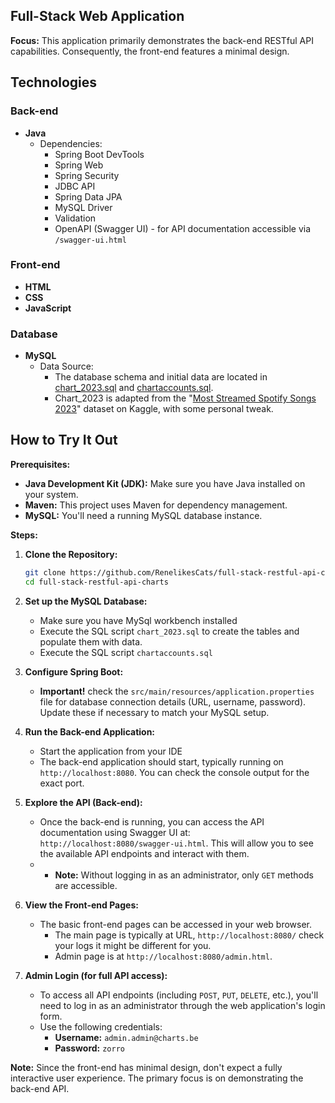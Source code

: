 ## Full-Stack Web Application

**Focus:** This application primarily demonstrates the back-end RESTful API capabilities. Consequently, the front-end features a minimal design.

## Technologies

### Back-end
* **Java**
    * Dependencies:
        * Spring Boot DevTools
        * Spring Web
        * Spring Security
        * JDBC API
        * Spring Data JPA
        * MySQL Driver
        * Validation
        * OpenAPI (Swagger UI) - for API documentation accessible via `/swagger-ui.html`

### Front-end
* **HTML**
* **CSS**
* **JavaScript**

### Database
* **MySQL**
    * Data Source:
        * The database schema and initial data are located in [chart_2023.sql](charts_2023.sql) and [chartaccounts.sql](chartaccounts.sql).
        * Chart_2023 is adapted from the "[Most Streamed Spotify Songs 2023](https://www.kaggle.com/datasets/nelgiriyewithana/top-spotify-songs-2023)" dataset on Kaggle, with some personal tweak.

## How to Try It Out

**Prerequisites:**

* **Java Development Kit (JDK):** Make sure you have Java installed on your system.
* **Maven:** This project uses Maven for dependency management.
* **MySQL:** You'll need a running MySQL database instance.

**Steps:**

1.  **Clone the Repository:**
    ```bash
    git clone https://github.com/RenelikesCats/full-stack-restful-api-charts.git
    cd full-stack-restful-api-charts
    ```

2.  **Set up the MySQL Database:**
    * Make sure you have MySql workbench installed
    * Execute the SQL script `chart_2023.sql` to create the tables and populate them with data.
    * Execute the SQL script `chartaccounts.sql`

3.  **Configure Spring Boot:**
    * **Important!** check the `src/main/resources/application.properties` file for database connection details (URL, username, password). Update these if necessary to match your MySQL setup.

4.  **Run the Back-end Application:**
    * Start the application from your IDE
    * The back-end application should start, typically running on `http://localhost:8080`. You can check the console output for the exact port.

5.  **Explore the API (Back-end):**
    * Once the back-end is running, you can access the API documentation using Swagger UI at: `http://localhost:8080/swagger-ui.html`. This will allow you to see the available API endpoints and interact with them.
    *  * **Note:** Without logging in as an administrator, only `GET` methods are accessible.
   
6. **View the Front-end Pages:**
    * The basic front-end pages can be accessed in your web browser.
        * The main page is typically at URL, `http://localhost:8080/` check your logs it might be different for you.
        * Admin page is at `http://localhost:8080/admin.html`.
      
7.  **Admin Login (for full API access):**
    * To access all API endpoints (including `POST`, `PUT`, `DELETE`, etc.), you'll need to log in as an administrator through the web application's login form.
    * Use the following credentials:
        * **Username:** `admin.admin@charts.be`
        * **Password:** `zorro`
   
**Note:** Since the front-end has minimal design, don't expect a fully interactive user experience. The primary focus is on demonstrating the back-end API.
